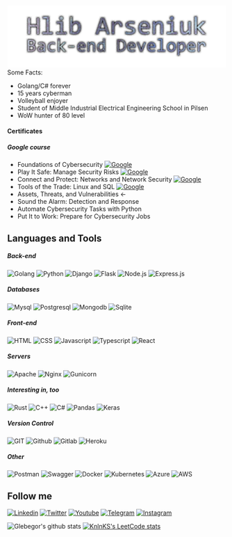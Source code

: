 ![Header](https://github.com/Glebegor/Glebegor/blob/master/assets/header.png)
Some Facts:
- Golang/C# forever
- 15 years cyberman
- Volleyball enjoyer
- Student of Middle Industrial Electrical Engineering School in Pilsen 
- WoW hunter of 80 level

#### Certificates
##### Google course
- Foundations of Cybersecurity [![Google](https://img.shields.io/badge/Cybersecurity-090909?style=for-the-badge&logo=google)](https://www.coursera.org/account/accomplishments/records/XC6F92XQDAQJ)
- Play It Safe: Manage Security Risks [![Google](https://img.shields.io/badge/Cybersecurity-090909?style=for-the-badge&logo=google)](https://www.coursera.org/account/accomplishments/records/6JAS8LDV3ZXR)
- Connect and Protect: Networks and Network Security [![Google](https://img.shields.io/badge/Cybersecurity-090909?style=for-the-badge&logo=google)](https://www.coursera.org/account/accomplishments/records/JMBTWV3LBHRD)
- Tools of the Trade: Linux and SQL [![Google](https://img.shields.io/badge/Cybersecurity-090909?style=for-the-badge&logo=google)](https://www.coursera.org/account/accomplishments/records/6PDHA6LPE599)
- Assets, Threats, and Vulnerabilities <-
- Sound the Alarm: Detection and Response
- Automate Cybersecurity Tasks with Python
- Put It to Work: Prepare for Cybersecurity Jobs
## Languages and Tools
##### Back-end
![Golang](https://img.shields.io/badge/Golang-090909?style=for-the-badge&logo=go)
![Python](https://img.shields.io/badge/Python-090909?style=for-the-badge&logo=python)
![Django](https://img.shields.io/badge/Django-090909?style=for-the-badge&logo=django&logoColor=03830F)
![Flask](https://img.shields.io/badge/Flask-090909?style=for-the-badge&logo=flask)
![Node.js](https://img.shields.io/badge/Node.js-090909?style=for-the-badge&logo=node.js)
![Express.js](https://img.shields.io/badge/Express.js-090909?style=for-the-badge&logo=express)

##### Databases
![Mysql](https://img.shields.io/badge/Mysql-090909?style=for-the-badge&logo=mysql)
![Postgresql](https://img.shields.io/badge/PostgreSQL-090909?style=for-the-badge&logo=postgresql)
![Mongodb](https://img.shields.io/badge/MongoDB-090909?style=for-the-badge&logo=mongodb)
![Sqlite](https://img.shields.io/badge/SQLite-090909?style=for-the-badge&logo=sqlite)

##### Front-end
![HTML](https://img.shields.io/badge/HTML-090909?style=for-the-badge&logo=html5)
![CSS](https://img.shields.io/badge/CSS-090909?style=for-the-badge&logo=css3)
![Javascript](https://img.shields.io/badge/Javascript-090909?style=for-the-badge&logo=javascript)
![Typescript](https://img.shields.io/badge/Typescript-090909?style=for-the-badge&logo=typescript)
![React](https://img.shields.io/badge/React-090909?style=for-the-badge&logo=React)

##### Servers
![Apache](https://img.shields.io/badge/Apache-090909?style=for-the-badge&logo=Apache&logoColor=692929)
![Nginx](https://img.shields.io/badge/Nginx-090909?style=for-the-badge&logo=Nginx&logoColor=2EEA22)
![Gunicorn](https://img.shields.io/badge/Gunicorn-090909?style=for-the-badge&logo=Gunicorn)

##### Interesting in, too
![Rust](https://img.shields.io/badge/Rust-090909?style=for-the-badge&logo=rust)
![C++](https://img.shields.io/badge/C++-090909?style=for-the-badge&logo=C%2b%2b&logoColor=292969)
![C#](https://img.shields.io/badge/C%23-090909?style=for-the-badge&logo=C-sharp&logoColor=764650)
![Pandas](https://img.shields.io/badge/Pandas-090909?style=for-the-badge&logo=Pandas&logoColor=090979)
![Keras](https://img.shields.io/badge/Keras-090909?style=for-the-badge&logo=Keras&logoColor=990909)

##### Version Control
![GIT](https://img.shields.io/badge/GIT-090909?style=for-the-badge&logo=git)
![Github](https://img.shields.io/badge/Github-090909?style=for-the-badge&logo=Github)
![Gitlab](https://img.shields.io/badge/Gitlab-090909?style=for-the-badge&logo=Gitlab)
![Heroku](https://img.shields.io/badge/Heroku-090909?style=for-the-badge&logo=Heroku)

##### Other
![Postman](https://img.shields.io/badge/Postman-090909?style=for-the-badge&logo=Postman)
![Swagger](https://img.shields.io/badge/Swagger-090909?style=for-the-badge&logo=Swagger)
![Docker](https://img.shields.io/badge/Docker-090909?style=for-the-badge&logo=docker)
![Kubernetes](https://img.shields.io/badge/Kubernetes-090909?style=for-the-badge&logo=Kubernetes)
![Azure](https://img.shields.io/badge/Azure-090909?style=for-the-badge&logo=Microsoft-Azure)
![AWS](https://img.shields.io/badge/AWS-090909?style=for-the-badge&logo=Amazon)

## Follow me
[![Linkedin](https://img.shields.io/badge/Linkedin-090909?style=for-the-badge&logo=Linkedin&logoColor=333399)](https://www.linkedin.com/in/gleb-arseniuk-71a154234/)
[![Twitter](https://img.shields.io/badge/Twitter-090909?style=for-the-badge&logo=Twitter)](https://twitter.com/Glebegor2)
[![Youtube](https://img.shields.io/badge/Youtube-090909?style=for-the-badge&logo=Youtube&logoColor=911333)](https://www.youtube.com/channel/UCyxRWdBHgoO8vWiKSkugkNA)
[![Telegram](https://img.shields.io/badge/Telegram-090909?style=for-the-badge&logo=Telegram)](https://t.me/Glebegor)
[![Instagram](https://img.shields.io/badge/Instagram-090909?style=for-the-badge&logo=Instagram)](https://www.instagram.com/ars.gleb/)

![Glebegor's github stats](https://github-readme-stats.vercel.app/api?username=Glebegor&show_icons=true&theme=tokyonight)
[![KnlnKS's LeetCode stats](https://leetcode-stats-six.vercel.app/?username=Glebegor-&theme=dark)](https://leetcode.com/Glebegor-/)



